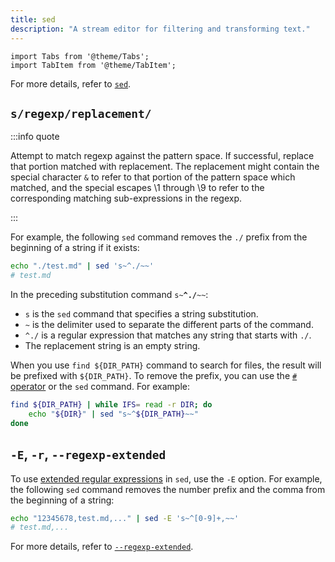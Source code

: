 ```yaml
---
title: sed
description: "A stream editor for filtering and transforming text."
---
```


```mdx-code-block
import Tabs from '@theme/Tabs';
import TabItem from '@theme/TabItem';
```

For more details, refer to [`sed`](https://linux.die.net/man/1/sed).

## `s/regexp/replacement/`

:::info quote

Attempt to match regexp against the pattern space. If successful, replace that portion matched with replacement. The replacement might contain the special character `&` to refer to that portion of the pattern space which matched, and the special escapes \1 through \9 to refer to the corresponding matching sub-expressions in the regexp.

:::

For example, the following `sed` command removes the `./` prefix from the beginning of a string if it exists:

```bash
echo "./test.md" | sed 's~^./~~'
# test.md
```

In the preceding substitution command <code>s~**^./**~~</code>:

- `s` is the `sed` command that specifies a string substitution.
- `~` is the delimiter used to separate the different parts of the command.
- `^./` is a regular expression that matches any string that starts with `./`.
- The replacement string is an empty string.

When you use `find ${DIR_PATH}` command to search for files, the result will be prefixed with `${DIR_PATH}`. To remove the prefix, you can use the [`#` operator](bash-wiki.md#remove-the-prefix-using) or the `sed` command. For example:

```bash
find ${DIR_PATH} | while IFS= read -r DIR; do
    echo "${DIR}" | sed "s~^${DIR_PATH}~~"
done
```

## `-E`, `-r`, `--regexp-extended`

To use [extended regular expressions](https://www.gnu.org/software/sed/manual/sed.html#ERE-syntax) in `sed`, use the `-E` option. For example, the following `sed` command removes the number prefix and the comma from the beginning of a string:

```bash
echo "12345678,test.md,..." | sed -E 's~^[0-9]+,~~'
# test.md,...
```

For more details, refer to [`--regexp-extended`](https://www.gnu.org/software/sed/manual/sed.html).
